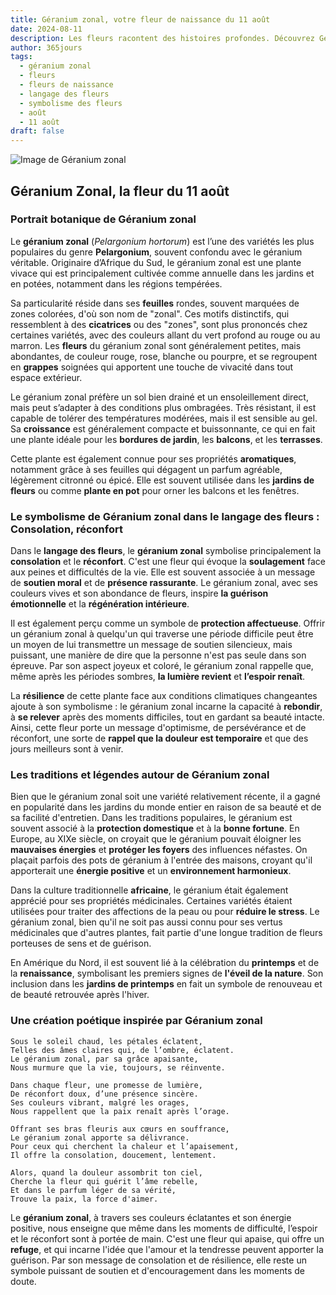 ```yaml
---
title: Géranium zonal, votre fleur de naissance du 11 août
date: 2024-08-11
description: Les fleurs racontent des histoires profondes. Découvrez Géranium zonal, votre fleur de naissance du 11 août, ses symboles et récits fascinants. Plongez dans sa signification et son langage unique dans l'art floral.
author: 365jours
tags:
  - géranium zonal
  - fleurs
  - fleurs de naissance
  - langage des fleurs
  - symbolisme des fleurs
  - août
  - 11 août
draft: false
---
```


![Image de Géranium zonal](https://cdn.pixabay.com/photo/2013/11/04/19/02/red-205385_1280.jpg#center)


## Géranium Zonal, la fleur du 11 août

### Portrait botanique de Géranium zonal

Le **géranium zonal** (_Pelargonium hortorum_) est l’une des variétés les plus populaires du genre **Pelargonium**, souvent confondu avec le géranium véritable. Originaire d’Afrique du Sud, le géranium zonal est une plante vivace qui est principalement cultivée comme annuelle dans les jardins et en potées, notamment dans les régions tempérées.

Sa particularité réside dans ses **feuilles** rondes, souvent marquées de zones colorées, d'où son nom de "zonal". Ces motifs distinctifs, qui ressemblent à des **cicatrices** ou des "zones", sont plus prononcés chez certaines variétés, avec des couleurs allant du vert profond au rouge ou au marron. Les **fleurs** du géranium zonal sont généralement petites, mais abondantes, de couleur rouge, rose, blanche ou pourpre, et se regroupent en **grappes** soignées qui apportent une touche de vivacité dans tout espace extérieur.

Le géranium zonal préfère un sol bien drainé et un ensoleillement direct, mais peut s’adapter à des conditions plus ombragées. Très résistant, il est capable de tolérer des températures modérées, mais il est sensible au gel. Sa **croissance** est généralement compacte et buissonnante, ce qui en fait une plante idéale pour les **bordures de jardin**, les **balcons**, et les **terrasses**.

Cette plante est également connue pour ses propriétés **aromatiques**, notamment grâce à ses feuilles qui dégagent un parfum agréable, légèrement citronné ou épicé. Elle est souvent utilisée dans les **jardins de fleurs** ou comme **plante en pot** pour orner les balcons et les fenêtres.

### Le symbolisme de Géranium zonal dans le langage des fleurs : Consolation, réconfort

Dans le **langage des fleurs**, le **géranium zonal** symbolise principalement la **consolation** et le **réconfort**. C'est une fleur qui évoque la **soulagement** face aux peines et difficultés de la vie. Elle est souvent associée à un message de **soutien moral** et de **présence rassurante**. Le géranium zonal, avec ses couleurs vives et son abondance de fleurs, inspire **la guérison émotionnelle** et la **régénération intérieure**.

Il est également perçu comme un symbole de **protection affectueuse**. Offrir un géranium zonal à quelqu'un qui traverse une période difficile peut être un moyen de lui transmettre un message de soutien silencieux, mais puissant, une manière de dire que la personne n'est pas seule dans son épreuve. Par son aspect joyeux et coloré, le géranium zonal rappelle que, même après les périodes sombres, **la lumière revient** et **l’espoir renaît**.

La **résilience** de cette plante face aux conditions climatiques changeantes ajoute à son symbolisme : le géranium zonal incarne la capacité à **rebondir**, à **se relever** après des moments difficiles, tout en gardant sa beauté intacte. Ainsi, cette fleur porte un message d'optimisme, de persévérance et de réconfort, une sorte de **rappel que la douleur est temporaire** et que des jours meilleurs sont à venir.

### Les traditions et légendes autour de Géranium zonal

Bien que le géranium zonal soit une variété relativement récente, il a gagné en popularité dans les jardins du monde entier en raison de sa beauté et de sa facilité d'entretien. Dans les traditions populaires, le géranium est souvent associé à la **protection domestique** et à la **bonne fortune**. En Europe, au XIXe siècle, on croyait que le géranium pouvait éloigner les **mauvaises énergies** et **protéger les foyers** des influences néfastes. On plaçait parfois des pots de géranium à l'entrée des maisons, croyant qu'il apporterait une **énergie positive** et un **environnement harmonieux**.

Dans la culture traditionnelle **africaine**, le géranium était également apprécié pour ses propriétés médicinales. Certaines variétés étaient utilisées pour traiter des affections de la peau ou pour **réduire le stress**. Le géranium zonal, bien qu'il ne soit pas aussi connu pour ses vertus médicinales que d'autres plantes, fait partie d'une longue tradition de fleurs porteuses de sens et de guérison.

En Amérique du Nord, il est souvent lié à la célébration du **printemps** et de la **renaissance**, symbolisant les premiers signes de **l'éveil de la nature**. Son inclusion dans les **jardins de printemps** en fait un symbole de renouveau et de beauté retrouvée après l'hiver.

### Une création poétique inspirée par Géranium zonal

```
Sous le soleil chaud, les pétales éclatent,
Telles des âmes claires qui, de l’ombre, éclatent.
Le géranium zonal, par sa grâce apaisante,
Nous murmure que la vie, toujours, se réinvente.

Dans chaque fleur, une promesse de lumière,
De réconfort doux, d’une présence sincère.
Ses couleurs vibrant, malgré les orages,
Nous rappellent que la paix renaît après l’orage.

Offrant ses bras fleuris aux cœurs en souffrance,
Le géranium zonal apporte sa délivrance.
Pour ceux qui cherchent la chaleur et l’apaisement,
Il offre la consolation, doucement, lentement.

Alors, quand la douleur assombrit ton ciel,
Cherche la fleur qui guérit l’âme rebelle,
Et dans le parfum léger de sa vérité,
Trouve la paix, la force d'aimer.
```

Le **géranium zonal**, à travers ses couleurs éclatantes et son énergie positive, nous enseigne que même dans les moments de difficulté, l’espoir et le réconfort sont à portée de main. C'est une fleur qui apaise, qui offre un **refuge**, et qui incarne l'idée que l'amour et la tendresse peuvent apporter la guérison. Par son message de consolation et de résilience, elle reste un symbole puissant de soutien et d'encouragement dans les moments de doute.

